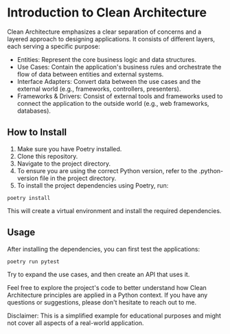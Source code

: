 # Introduction to Clean Architecture

Clean Architecture emphasizes a clear separation of concerns and a layered approach to designing applications. It consists of different layers, each serving a specific purpose:

- Entities: Represent the core business logic and data structures.
- Use Cases: Contain the application's business rules and orchestrate the flow of data between entities and external systems.
- Interface Adapters: Convert data between the use cases and the external world (e.g., frameworks, controllers, presenters).
- Frameworks & Drivers: Consist of external tools and frameworks used to connect the application to the outside world (e.g., web frameworks, databases).

## How to Install

1. Make sure you have Poetry installed.
2. Clone this repository.
3. Navigate to the project directory.
4. To ensure you are using the correct Python version, refer to the .python-version file in the project directory.
5. To install the project dependencies using Poetry, run:
```
poetry install
```

This will create a virtual environment and install the required dependencies.

## Usage

After installing the dependencies, you can first test the applications:
```
poetry run pytest
```

Try to expand the use cases, and then create an API that uses it.

Feel free to explore the project's code to better understand how Clean Architecture principles are applied in a Python context. If you have any questions or suggestions, please don't hesitate to reach out to me.

Disclaimer: This is a simplified example for educational purposes and might not cover all aspects of a real-world application.